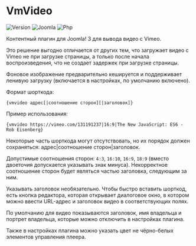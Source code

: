 # VmVideo

![Version](https://img.shields.io/badge/VERSION-1.0.4-0366d6.svg?style=for-the-badge)
![Joomla](https://img.shields.io/badge/joomla-3.7+-1A3867.svg?style=for-the-badge)
![Php](https://img.shields.io/badge/php-5.6+-8892BF.svg?style=for-the-badge)

Контентный плагин для Joomla! 3 для вывода видео с Vimeo.

Это решение выгодно отличается от других тем, что загружает видео с Vimeo не при загрузке страницы, а только после начала воспроизведения, что не создает задержек при загрузке страницы.

Фоновое изображение предварительно кешируется и поддерживает ленивую загрузку (включается в настройках, по умолчанию включено).

Формат шорткода:

```
{vmvideo адрес[|соотношение сторон][|заголовок]}
```

Пример использования:

```
{vmvideo https://vimeo.com/131191237|16:9|The New JavaScript: ES6 - Rob Eisenberg}
```

Некоторые часть шорткода могут отсутствовать, но их порядок должен сохраняться: адрес|соотношение сторон|заголовок.

Допустимые соотношения сторон: `4:3`, `16:10`, `16:9`, `18:9` (вместо двоеточия допускается указывать знак минуса). Некорректное соотношение сторон будет являться частью заголовка, следующим за ним.

Указывать заголовок необязательно. Чтобы быстро вставить шорткод, есть кнопка редактора, которая открывает диалоговое окно, в котором можно ввести URL-адрес и заголовок видео в соответствующих полях.

По умолчанию для видео показываются заголовок, имя владельца и портрет владельца, которые можно отключить в настройках плагина.

Также в настройках плагина можно указать цвет не чёрно-белых элементов управления плеера.
